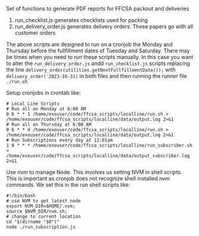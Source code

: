 Set of functions to generate PDF reports for FFCSA packout and deliveries

1. run_checklist.js generates checklists used for packing
2. run_delivery_order.js generates delivery orders.  These papers go with all customer orders

The above scripts are designed to run on a cronjob the Monday and Thursday before the 
fullfillment dates of Tuesday and Saturday.  There may be times when you need to run these scripts
manually.  In this case you want to alter the `run_delivery_order.js` andd `run_checklist.js` scripts
replacing the line `delivery_order(utilities.getNextFullfillmentDate());` with `delivery_order('2023-10-31)`
in both files and then running the runner file `./run.sh`


Setup cronjobs in crontab like:
```
# Local Line Scripts
# Run all on Monday at 6:00 AM
0 6 * * 1 /home/exouser/code/ffcsa_scripts/localline/run.sh > /home/exouser/code/ffcsa_scripts/localline/data/output.log 2>&1
# Run all on Thursday at 6:00 AM
0 6 * * 4 /home/exouser/code/ffcsa_scripts/localline/run.sh > /home/exouser/code/ffcsa_scripts/localline/data/output.log 2>&1
# Run Subscriptions every day at 12:01am
1 0 * * * /home/exouser/code/ffcsa_scripts/localline/run_subscriber.sh > /home/exouser/code/ffcsa_scripts/localline/data/output_subscriber.log 2>&1
```

Use nvm to manage Node.  This involves us setting NVM in shell scripts.  This is important as cronjob does not 
recognize shell installed nvm commands.  We set this in the run shell scripts like:
```
#!/bin/bash
# use NVM to get latest node
export NVM_DIR=$HOME/.nvm;
source $NVM_DIR/nvm.sh;
# change to current location
cd "$(dirname "$0")"
node ./run_subscription.js
```
